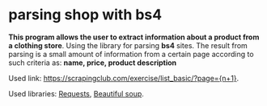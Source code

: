 # parsing shop with bs4


**This program allows the user to extract information about a product from a clothing store**. 
Using the library for parsing **bs4** sites. The result from parsing is a small amount of information from a certain page according to such criteria as: **name, price, product description**

Used link: https://scrapingclub.com/exercise/list_basic/?page={n+1}.

Used libraries: [Requests](https://docs.python-requests.org/en/v2.0.0/), [Beautiful soup](https://beautiful-soup-4.readthedocs.io/en/latest/).
